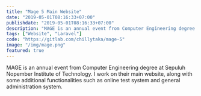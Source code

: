 ```yaml
---
title: "Mage 5 Main Website"
date: "2019-05-01T08:16:33+07:00"
publishdate: "2019-05-01T08:16:33+07:00"
description: "MAGE is an annual event from Computer Engineering degree at Sepuluh Nopember Institute of Technology." 
tags: ["Website", "Laravel"]
code: "https://gitlab.com/chillytaka/mage-5"
image: "/img/mage.png"
featured: true
---
```


MAGE is an annual event from Computer Engineering degree at Sepuluh Nopember Institute of Technology. I work on their main website, along with some additional functionalities such as online test system and general administration system.
